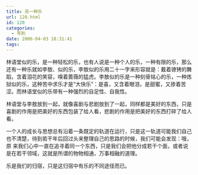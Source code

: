 ```yaml
---
title: 另一种乐
url: 120.html
id: 120
categories:
  - 写到
date: 2006-04-03 18:31:41
tags:
---
```


林语堂似的乐，是一种轻松的乐，也有人说是一种个人的乐，一种有限的乐，那么还有一种乐就如李敖、似的乐，李敖似的乐用二十一字来形容就是：戴着镣铐的舞蹈，含着泪花的笑容，嗅着蔷薇的猛虎。李敖似的乐是一种刻骨铭心的乐，一种炼狱似的乐，这种苦中求乐才是“大快乐”：是喜，又含着眼泪，是甜蜜，又掺着苦涩。而林语堂似的乐带有一种强烈的自足性、自我性。  
  
林语堂与李敖放到一起，就像喜剧与悲剧放到了一起，同样都是美好的东西，只是喜剧的作用是把美好的东西包装了给人看，悲剧的作用是把美好的东西打碎了给人看。  
  
一个人的成长与思想总有沿着一条既定的轨道在运行，只是这一轨道可能我们自己也不清楚，待到若干年后回过头来整理自己的思路的时候，我们可能会发现：哦，原 来我们心中一直在追寻着同一个东西，只是我们会把他分成若干个面，或者说是在若干领域，这就是所谓的物物相通，万事相融的道理。  
  
乐是我们的归宿，只是这归宿中有乐的不同途径而已。